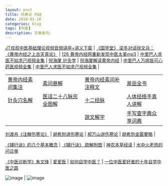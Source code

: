 ```yaml
---
layout: post
title: 伤寒论 内经 
date: 2018-01-10
categories: blog
tags: [中医]
description: 文章金句。
---
```


[JT叔叔中医基础理论视频音频讲座+讲义下载](http://daoyi.yuexinli.com/11692.html) | [《国学堂》 梁冬对话徐文兵： 《黄帝内经之上古天真论》](https://www.bilibili.com/video/av6209897/?from=search&seid=1611147863375217739) | [ 126 黄帝内经网重新发现中医太美mp3](https://pan.baidu.com/s/1eS59Dey#list/path=%2F&parentPath=%2F) | [中里巴人求医不如求己视频全集](http://www.huangdineijing.com/forum-123-1.html) | 
[倪海厦 针灸学](http://v.knowwing.com/CTYX/ZYX/17772e42b59d74cf.html) | [倪海厦解读黄帝内经](http://www.360doc.com/content/17/0330/14/1537536_641405288.shtml) | [中里巴人万病皆可心药医视频全集](http://v.youku.com/v_show/id_XMTcyODMyNDc4NA==.html?spm=a2hzp.8253876.0.0&f=28194530) | [中里巴人求医不如求己视频全集](http://v.youku.com/v_show/id_XMTcyODEwMDk0NA==.html?spm=a2hzp.8253876.0.0&f=28194534) | 

<p>
  </p>


<table>
<tr><td><a href="http://www.tcm100.com/user/hdnjswjz/index.htm" target="_blank">黄帝内经素问集注</a></td><td><a href="http://www.zysj.com.cn/lilunshuji/suwenxuanjie/index.html" target="_blank">素问悬解</a></td><td>
<a href="http://yuedu.163.com/source/c0cf0cfcfbc44677b51a61131e135a6e_4" target="_blank">黄帝内经素问补注释文</a></td><td>
<a href="http://www.zysj.com.cn/lilunshuji/jingyuequanshu/" target="_blank">景岳全书</a></td></tr>

<tr><td><a href="https://wenku.baidu.com/view/9ec8f50ebb68a98271fefa3c.html?pn=51" target="_blank">针灸穴名解</a></td><td><a href="https://www.ddvip.com/weixin/20171127A0UR2T00.html)" target="_blank">医话二十八脉完全图解</a></td><td><a href="http://www.quanxue.cn/CT_ZhongYi/JingLuoIndex.html" target="_blank">十二经脉</a></td><td><a href="http://v.youku.com/v_show/id_XMTY3NzI0NTAw.html?spm=a2h0j.8191423.playlist_content.5~5~5~A&&f=4399562&from=y1.2-3.4.1" target="_blank">人体经络手真人讲解</a></td></tr>

<tr><td></td><td></td><td><a href="http://www.zdic.net/z/swjz/" target="_blank">說文解字</a></td><td><a href="http://www.sharew.cn/" target="_blank">手写查字典众享词典</a></td></tr>
</table>

<p>
  </p>

  
[刘渡舟《注解伤寒论》](https://www.bilibili.com/video/av5279105/?from=search&seid=10505123308258717645#page=26) | [胡希恕讲伤寒论](https://www.bilibili.com/video/av16137342/) | [郝万山讲伤寒论](https://www.bilibili.com/video/av5299854/?from=search&seid=16757318033254442277#page=3) | [胡希恕金匮要略](http://www.huangdineijing.com/forum-105-1.html) | 

<p>
  </p>

[ 《辅行诀》的几个基本概念](http://www.ngotcm.com/forum/thread-183967-1-1.html) | [《辅行诀》 疏解附图](http://www.360doc.com/content/15/0820/12/14620411_493614721.shtml) | [神农本草经读](https://www.zhinuo.space/essence/1731887717.html) | [水中火老师的问诊单](https://tieba.baidu.com/p/3228419739?red_tag=2363928859) 

<p>
  </p>
  
[《中医诊断学》朱文锋](https://www.bilibili.com/video/av8791208/?from=search&seid=17837577599471993887#page=3) | [爱爱医](http://signin.iiyi.com/) | [如何自学中医？](https://www.zhihu.com/question/19796475)  | [一位中医爱好者的十年自学中医之路](http://blog.sina.com.cn/s/blog_7f3473380102vsca.html)

<p>
  </p>

![image](http://img.mp.sohu.com/q_70,c_zoom,w_640/upload/20170723/967e95a068cc4f9791acb71a4b5ab70a_th.jpg) | ![image](http://www.med66.com/upload/html/2016/09/yl180501.png)

